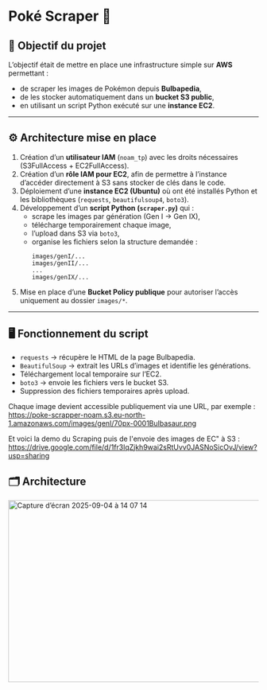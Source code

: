 # Poké Scraper 🐍

## 🎯 Objectif du projet
L’objectif était de mettre en place une infrastructure simple sur **AWS** permettant :
- de scraper les images de Pokémon depuis **Bulbapedia**,
- de les stocker automatiquement dans un **bucket S3 public**,
- en utilisant un script Python exécuté sur une **instance EC2**.

---

## ⚙️ Architecture mise en place
1. Création d’un **utilisateur IAM** (`noam_tp`) avec les droits nécessaires (S3FullAccess + EC2FullAccess).
2. Création d’un **rôle IAM pour EC2**, afin de permettre à l’instance d’accéder directement à S3 sans stocker de clés dans le code.
3. Déploiement d’une **instance EC2 (Ubuntu)** où ont été installés Python et les bibliothèques (`requests`, `beautifulsoup4`, `boto3`).
4. Développement d’un **script Python (`scraper.py`)** qui :
   - scrape les images par génération (Gen I → Gen IX),
   - télécharge temporairement chaque image,
   - l’upload dans S3 via `boto3`,
   - organise les fichiers selon la structure demandée :
     ```
     images/genI/...
     images/genII/...
     ...
     images/genIX/...
     ```
5. Mise en place d’une **Bucket Policy publique** pour autoriser l’accès uniquement au dossier `images/*`.

---

## 🖥️ Fonctionnement du script
- `requests` → récupère le HTML de la page Bulbapedia.  
- `BeautifulSoup` → extrait les URLs d’images et identifie les générations.  
- Téléchargement local temporaire sur l’EC2.  
- `boto3` → envoie les fichiers vers le bucket S3.  
- Suppression des fichiers temporaires après upload.  

Chaque image devient accessible publiquement via une URL, par exemple :  
https://poke-scrapper-noam.s3.eu-north-1.amazonaws.com/images/genI/70px-0001Bulbasaur.png

Et voici la demo du Scraping puis de l'envoie des images de EC" à S3 :
https://drive.google.com/file/d/1fr3lqZjkh9wai2sRtUvv0JASNoSicOvJ/view?usp=sharing

## 🗂️ Architecture

<img width="789" height="366" alt="Capture d’écran 2025-09-04 à 14 07 14" src="https://github.com/user-attachments/assets/88a2bca3-27b5-458b-974a-24da85ef2a8e" />


